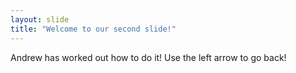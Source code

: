 ```yaml
---
layout: slide
title: "Welcome to our second slide!"
---
```

Andrew has worked out how to do it!
Use the left arrow to go back!
